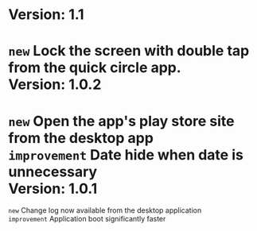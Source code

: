 Version: 1.1
===============
<code>new</code> Lock the screen with double tap from the quick circle app.<br>
Version: 1.0.2
===============
<code>new</code> Open the app's play store site from the desktop app<br>
<code>improvement</code> Date hide when date is unnecessary<br>
Version: 1.0.1
===============
<code>new</code> Change log now available from the desktop application<br>
<code>improvement</code> Application boot significantly faster<br>
